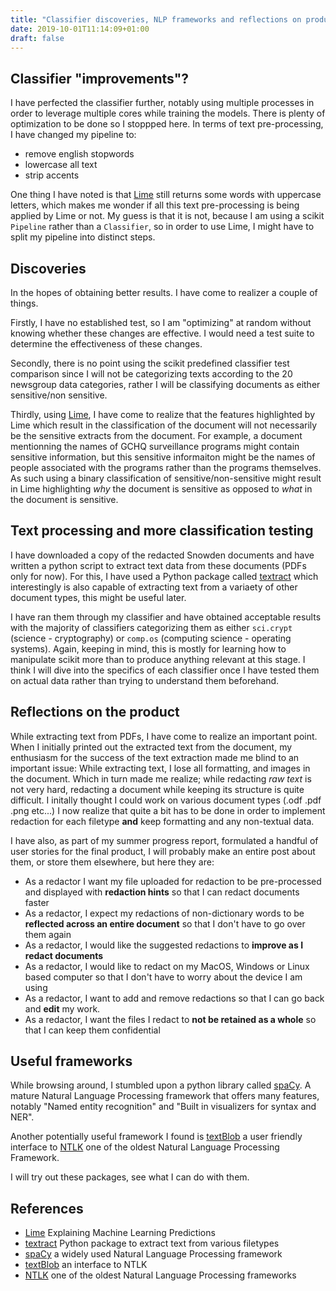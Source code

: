 ```yaml
---
title: "Classifier discoveries, NLP frameworks and reflections on product"
date: 2019-10-01T11:14:09+01:00
draft: false
---
```


## Classifier "improvements"?

I have perfected the classifier further, notably using multiple processes in order to leverage multiple cores while training the models. There is plenty of optimization to be done so I stoppped here. In terms of text pre-processing, I have changed my pipeline to:

- remove english stopwords
- lowercase all text
- strip accents

One thing I have noted is that [Lime](https://github.com/marcotcr/lime) still returns some words with uppercase letters, which makes me wonder if all this text pre-processing is being applied by Lime or not. My guess is that it is not, because I am using a scikit `Pipeline` rather than a `Classifier`, so in order to use Lime, I might have to split my pipeline into distinct steps.

## Discoveries

In the hopes of obtaining better results. I have come to realizer a couple of things.

Firstly, I have no established test, so I am "optimizing" at random without knowing whether these changes are effective. I would need a test suite to determine the effectiveness of these changes.

Secondly, there is no point using the scikit predefined classifier test comparison since I will not be categorizing texts according to the 20 newsgroup data categories, rather I will be classifying documents as either sensitive/non sensitive.

Thirdly, using [Lime](https://github.com/marcotcr/lime), I have come to realize that the features highlighted by Lime which result in the classification of the document will not necessarily be the sensitive extracts from the document. For example, a document mentionning the names of GCHQ surveillance programs might contain sensitive information, but this sensitive informaiton might be the names of people associated with the programs rather than the programs themselves. As such using a binary classification of sensitive/non-sensitive might result in Lime highlighting _why_ the document is sensitive as opposed to _what_ in the document is sensitive.

## Text processing and more classification testing

I have downloaded a copy of the redacted Snowden documents and have written a python script to extract text data from these documents (PDFs only for now). For this, I have used a Python package called [textract](https://github.com/deanmalmgren/textract) which interestingly is also capable of extracting text from a variaety of other document types, this might be useful later.

I have ran them through my classifier and have obtained acceptable results with the majority of classifiers categorizing them as either `sci.crypt` (science - cryptography) or `comp.os` (computing science - operating systems). Again, keeping in mind, this is mostly for learning how to manipulate scikit more than to produce anything relevant at this stage. I think I will dive into the specifics of each classifier once I have tested them on actual data rather than trying to understand them beforehand.

## Reflections on the product

While extracting text from PDFs, I have come to realize an important point. When I initially printed out the extracted text from the document, my enthusiasm for the success of the text extraction made me blind to an important issue: While extracting text, I lose all formatting, and images in the document. Which in turn made me realize; while redacting _raw text_ is not very hard, redacting a document while keeping its structure is quite difficult. I initally thought I could work on various document types (.odf .pdf .png etc...) I now realize that quite a bit has to be done in order to implement redaction for each filetype **and** keep formatting and any non-textual data.

I have also, as part of my summer progress report, formulated a handful of user stories for the final product, I will probably make an entire post about them, or store them elsewhere, but here they are:

- As a redactor I want my file uploaded for redaction to be pre-processed and displayed with **redaction hints** so that I can redact documents faster
- As a redactor, I expect my redactions of non-dictionary words to be **reflected across an entire document** so that I don't have to go over them again
- As a redactor, I would like the suggested redactions to **improve as I redact documents**
- As a redactor, I would like to redact on my MacOS, Windows or Linux based computer so that I don't have to worry about the device I am using
- As a redactor, I want to add and remove redactions so that I can go back and **edit** my work.
- As a redactor, I want the files I redact to **not be retained as a whole** so that I can keep them confidential

## Useful frameworks

While browsing around, I stumbled upon a python library called [spaCy](https://github.com/explosion/spaCy). A mature Natural Language Processing framework that offers many features, notably "Named entity recognition" and "Built in visualizers for syntax and NER".

Another potentially useful framework I found is [textBlob](https://textblob.readthedocs.io/en/dev/) a user friendly interface to [NTLK](https://www.nltk.org/) one of the oldest Natural Language Processing Framework.

I will try out these packages, see what I can do with them.

## References

- [Lime](https://github.com/marcotcr/lime) Explaining Machine Learning Predictions
- [textract](https://github.com/deanmalmgren/textract) Python package to extract text from various filetypes
- [spaCy](https://github.com/explosion/spaCy) a widely used Natural Language Processing framework
- [textBlob](https://textblob.readthedocs.io/en/dev/) an interface to NTLK
- [NTLK](https://www.nltk.org/) one of the oldest Natural Language Processing frameworks
